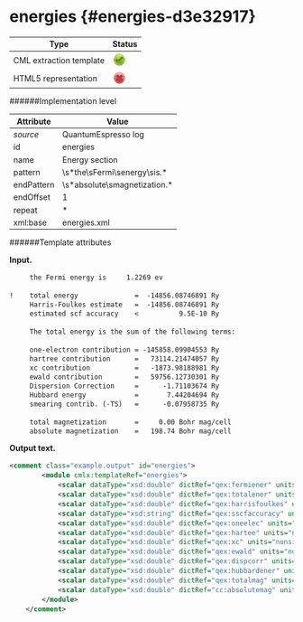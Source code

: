 # energies {#energies-d3e32917}


| Type                                                                                                                                                | Status                                                                                                                                              |
|----|----|
| CML extraction template                                                                                                                             | ![](/imgs/Total.png)                                                                                                                                |
| HTML5 representation                                                                                                                                | ![](/imgs/None.png)                                                                                                                                 |

######Implementation level

| Attribute                                                                                                                                           | Value                                                                                                                                               |
|----|----|
| *source*                                                                                                                                            | QuantumEspresso log                                                                                                                                 |
| id                                                                                                                                                  | energies                                                                                                                                            |
| name                                                                                                                                                | Energy section                                                                                                                                      |
| pattern                                                                                                                                             | \\s\*the\\sFermi\\senergy\\sis.\*                                                                                                                   |
| endPattern                                                                                                                                          | \\s\*absolute\\smagnetization.\*                                                                                                                    |
| endOffset                                                                                                                                           | 1                                                                                                                                                   |
| repeat                                                                                                                                              | \*                                                                                                                                                  |
| xml:base                                                                                                                                            | energies.xml                                                                                                                                        |

######Template attributes

**Input.**

         the Fermi energy is     1.2269 ev

    !    total energy              =  -14856.08746891 Ry
         Harris-Foulkes estimate   =  -14856.08746891 Ry
         estimated scf accuracy    <          9.5E-10 Ry

         The total energy is the sum of the following terms:

         one-electron contribution = -145858.09904553 Ry
         hartree contribution      =   73114.21474057 Ry
         xc contribution           =   -1873.98188981 Ry
         ewald contribution        =   59756.12730301 Ry
         Dispersion Correction     =      -1.71103674 Ry
         Hubbard energy            =       7.44204694 Ry
         smearing contrib. (-TS)   =      -0.07958735 Ry

         total magnetization       =     0.00 Bohr mag/cell
         absolute magnetization    =   198.74 Bohr mag/cell 
        

**Output text.**

```xml
<comment class="example.output" id="energies">
        <module cmlx:templateRef="energies">
            <scalar dataType="xsd:double" dictRef="qex:fermiener" units="nonsi:electronvolt">1.2269</scalar>
            <scalar dataType="xsd:double" dictRef="qex:totalener" units="nonsi:electronvolt">-202127,440544</scalar>
            <scalar dataType="xsd:double" dictRef="qex:harrisfoulkes" units="nonsi:electronvolt">-202127,440544</scalar>
            <scalar dataType="xsd:string" dictRef="qex:sscfaccuracy" units="nonsi:electronvolt">0,000000</scalar>
            <scalar dataType="xsd:double" dictRef="qex:oneelec" units="nonsi:electronvolt">-1984501,256094</scalar>
            <scalar dataType="xsd:double" dictRef="qex:hartee" units="nonsi:electronvolt">994769,930093</scalar>
            <scalar dataType="xsd:double" dictRef="qex:xc" units="nonsi:electronvolt">-25496,831774</scalar>
            <scalar dataType="xsd:double" dictRef="qex:ewald" units="nonsi:electronvolt">813023,825678</scalar>
            <scalar dataType="xsd:double" dictRef="qex:dispcorr" units="nonsi:electronvolt">-23,279849</scalar>
            <scalar dataType="xsd:double" dictRef="qex:hubbardener" units="nonsi:electronvolt">101,254244</scalar>
            <scalar dataType="xsd:double" dictRef="qex:totalmag" units="bohrmag.cell-1">0.00</scalar>
            <scalar dataType="xsd:double" dictRef="cc:absolutemag" units="bohrmag.cell-1">198.74</scalar>
        </module>
    </comment>
```
